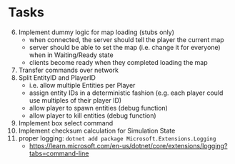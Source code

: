 # Tasks

6. Implement dummy logic for map loading (stubs only)
   - when connected, the server should tell the player the current map
   - server should be able to set the map (i.e. change it for everyone) when in Waiting/Ready state
   - clients become ready when they completed loading the map
7. Transfer commands over network
8. Split EntityID and PlayerID
   - i.e. allow multiple Entities per Player
   - assign entity IDs in a deterministic fashion (e.g. each player could use multiples of their player ID)
   - allow player to spawn entities (debug function)
   - allow player to kill entities (debug function)
9. Implement box select command
10. Implement checksum calculation for Simulation State
11. proper logging: `dotnet add package Microsoft.Extensions.Logging`
    - https://learn.microsoft.com/en-us/dotnet/core/extensions/logging?tabs=command-line